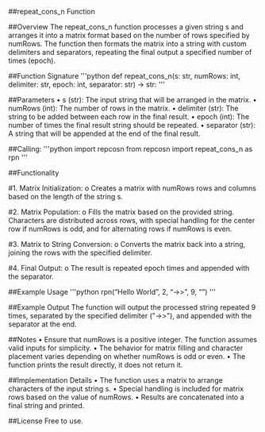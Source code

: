 ##repeat_cons_n Function

##Overview
The repeat_cons_n function processes a given string s and arranges it into a matrix format based on the number of rows specified by numRows. The function then formats the matrix into a string with custom delimiters and separators, repeating the final output a specified number of times (epoch).


##Function Signature
'''python
def repeat_cons_n(s: str, numRows: int, delimiter: str, epoch: int, separator: str) -> str:
'''


##Parameters
•	s (str): The input string that will be arranged in the matrix.
•	numRows (int): The number of rows in the matrix.
•	delimiter (str): The string to be added between each row in the final result.
•	epoch (int): The number of times the final result string should be repeated.
•	separator (str): A string that will be appended at the end of the final result.


##Calling: 
'''python
import repcosn
from repcosn import repeat_cons_n as rpn
'''

##Functionality

#1.	Matrix Initialization:
o	Creates a matrix with numRows rows and columns based on the length of the string s.

#2.	Matrix Population:
o	Fills the matrix based on the provided string. Characters are distributed across rows, with special handling for the center row if numRows is odd, and for alternating rows if numRows is even.

#3.	Matrix to String Conversion:
o	Converts the matrix back into a string, joining the rows with the specified delimiter.

#4.	Final Output:
o	The result is repeated epoch times and appended with the separator.


##Example Usage
'''python
rpn(“Hello World”, 2, “->>”, 9, “”)
'''

##Example Output
The function will output the processed string repeated 9 times, separated by the specified delimiter ("->>"), and appended with the separator at the end.


##Notes
•	Ensure that numRows is a positive integer. The function assumes valid inputs for simplicity.
•	The behavior for matrix filling and character placement varies depending on whether numRows is odd or even.
•	The function prints the result directly, it does not return it.


##Implementation Details
•	The function uses a matrix to arrange characters of the input string s.
•	Special handling is included for matrix rows based on the value of numRows.
•	Results are concatenated into a final string and printed.


##License
Free to use.

